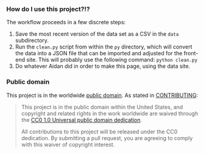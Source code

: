 ### How do I use this project?!?

The workflow proceeds in a few discrete steps:

1. Save the most recent version of the data set as a CSV in the `data` subdirectory.
2. Run the `clean.py` script from within the `py` directory, which will convert the data into a JSON file that can be imported and adjusted for the front-end site.  This will probably use the following command: `python clean.py`
3. Do whatever Aidan did in order to make this page, using the data site.

### Public domain

This project is in the worldwide [public domain](LICENSE.md). As stated in [CONTRIBUTING](CONTRIBUTING.md):

> This project is in the public domain within the United States, and copyright and related rights in the work worldwide are waived through the [CC0 1.0 Universal public domain dedication](https://creativecommons.org/publicdomain/zero/1.0/).
>
> All contributions to this project will be released under the CC0
>dedication. By submitting a pull request, you are agreeing to comply
>with this waiver of copyright interest.
